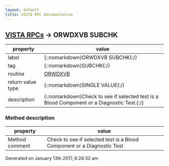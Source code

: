 ```yaml
---
layout: default
title: VISTA RPC documentation
---
```




## [VISTA RPCs](TableOfContent.md) &#8594; ORWDXVB SUBCHK 

 property | value 
--- | --- 
 label | {::nomarkdown}ORWDXVB SUBCHK{:/}
 tag | {::nomarkdown}SUBCHK{:/}
 routine | [ORWDXVB](http://code.osehra.org/dox/Routine_ORWDXVB_source.html)
 return value type | {::nomarkdown}SINGLE VALUE{:/}
 description | {::nomarkdown}Check to see if selected test is a Blood Component or a Diagnostic Test.{:/}


### Method description

 property | value 
 --- | --- 
 Method comment | Check to see if selected test is a Blood Component or a Diagnostic Test




 Generated on January 13th 2017, 6:24:32 am